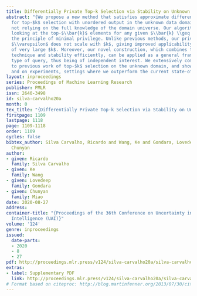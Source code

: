 ```yaml
---
title: Differentially Private Top-k Selection via Stability on Unknown Domain
abstract: "{We propose a new method that satisfies approximate differential privacy
  for top-$k$ selection with unordered output in the unknown data domain setting,
  not relying on the full knowledge of the domain universe. Our algorithm only requires
  looking at the top-$\\bar{k}$ elements for any given $\\bar{k} \\geq k$, thus, enforcing
  the principle of minimal privilege. Unlike previous methods, our privacy parameter
  $\\varepsilon$ does not scale with $k$, giving improved applicability for scenarios
  of very large $k$. Moreover, our novel construction, which combines the sparse vector
  technique and stability efficiently, can be applied as a general framework to any
  type of query, thus being of independent interest. We extensively compare our algorithm
  to previous work of top-$k$ selection on the unknown domain, and show, both analytically
  and on experiments, settings where we outperform the current state-of-the-art.}"
layout: inproceedings
series: Proceedings of Machine Learning Research
publisher: PMLR
issn: 2640-3498
id: silva-carvalho20a
month: 0
tex_title: "{Differentially Private Top-k Selection via Stability on Unknown Domain}"
firstpage: 1109
lastpage: 1118
page: 1109-1118
order: 1109
cycles: false
bibtex_author: Silva Carvalho, Ricardo and Wang, Ke and Gondara, Lovedeep and Miao,
  Chunyan
author:
- given: Ricardo
  family: Silva Carvalho
- given: Ke
  family: Wang
- given: Lovedeep
  family: Gondara
- given: Chunyan
  family: Miao
date: 2020-08-27
address: 
container-title: "{Proceedings of the 36th Conference on Uncertainty in Artificial
  Intelligence (UAI)}"
volume: '124'
genre: inproceedings
issued:
  date-parts:
  - 2020
  - 8
  - 27
pdf: http://proceedings.mlr.press/v124/silva-carvalho20a/silva-carvalho20a.pdf
extras:
- label: Supplementary PDF
  link: http://proceedings.mlr.press/v124/silva-carvalho20a/silva-carvalho20a-supp.pdf
# Format based on citeproc: http://blog.martinfenner.org/2013/07/30/citeproc-yaml-for-bibliographies/
---
```

